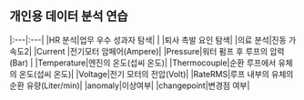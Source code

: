 개인용 데이터 분석 연습
--- 

|:---|:---|
|HR 분석|업무 우수 성과자 탐색|
| |퇴사 촉발 요인 탐색|
|의료 분석|진동 가속도2|
|Current |전기모터 암페어(Ampere)|
|Pressure|워터 펌프 후 루프의 압력(Bar) |
|Temperature|엔진의 온도(섭씨 온도)|
|Thermocouple|순환 루프에서 유체의 온도(섭씨 온도)|
|Voltage|전기 모터의 전압(Volt)|
|RateRMS|루프 내부의 유체의 순환 유량(Liter/min)|
|anomaly|이상여부|
|changepoint|변경점 여부|
